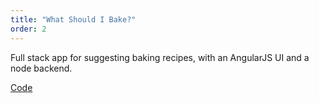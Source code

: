 ```yaml
---
title: "What Should I Bake?"
order: 2
---
```

Full stack app for suggesting baking recipes, with an AngularJS UI and a node backend.

[Code](https://github.com/lexanth/WhatShouldIBake)